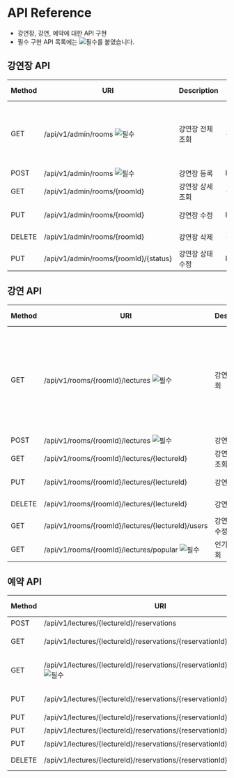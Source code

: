 # API Reference
* 강연장, 강연, 예약에 대한 API 구현
* 필수 구현 API 목록에는 ![필수](https://img.shields.io/badge/필수-FF0000.svg)를 붙였습니다.


## 강연장 API
| Method | URI | Description | Request Body | Response Body | etc |
| --- | --- | --- | --- | --- | --- |
| GET | /api/v1/admin/rooms ![필수](https://img.shields.io/badge/필수-FF0000.svg) | 강연장 전체 조회 | - | 강연장 목록 | status를 경로에 입력하면 사용하지 않는 강연장을 확인할 수 있습니다.(기본값은 active) |
| POST | /api/v1/admin/rooms ![필수](https://img.shields.io/badge/필수-FF0000.svg)  | 강연장 등록 | RoomRequest | 강연장 정보 | - |
| GET | /api/v1/admin/rooms/{roomId} | 강연장 상세 조회 | - | 강연장 정보 |  |
| PUT | /api/v1/admin/rooms/{roomId} | 강연장 수정 | RoomRequest | 수정된 강연장 정보 |  |
| DELETE | /api/v1/admin/rooms/{roomId} | 강연장 삭제 | - | - | 204 NO_CONTENT |
| PUT | /api/v1/admin/rooms/{roomId}/{status} | 강연장 상태 수정 | RoomRequest | RoomRequest |  |

## 강연 API
| Method | URI | Description | Request Body | Response Body | etc |
| --- | --- | --- | --- | --- | --- |
| GET | /api/v1/rooms/{roomId}/lectures ![필수](https://img.shields.io/badge/필수-FF0000.svg)| 강연 전체 조회 | - | 강연 목록 | 강연 전체 목록을 조회합니다. 조회기간 조건에 따라 조회 범위를 지정할 수 있습니다. ex) 강의 시작일자 기준: 7일 전 ~ 1일 후까지의 강연 리스트 조회 |
| POST | /api/v1/rooms/{roomId}/lectures ![필수](https://img.shields.io/badge/필수-FF0000.svg) | 강연 등록 | - | 강연 정보 | - |
| GET | /api/v1/rooms/{roomId}/lectures/{lectureId} | 강연장 상세 조회 | - | 강연장 정보 |  |
| PUT | /api/v1/rooms/{roomId}/lectures/{lectureId} | 강연장 수정 | - | 수정된 강연장 정보 |  |
| DELETE | /api/v1/rooms/{roomId}/lectures/{lectureId} | 강연장 삭제 | - | - | 204 NO_CONTENT |
| GET | /api/v1/rooms/{roomId}/lectures/{lectureId}/users | 강연장 상태 수정 | - | RoomRequest |  |
| GET | /api/v1/rooms/{roomId}/lectures/popular ![필수](https://img.shields.io/badge/필수-FF0000.svg) | 인기 강연 조회 | - | RoomRequest |  |

## 예약 API
| Method | URI | Description | Request Body | Response Body | etc |
| --- | --- | --- | --- | --- | --- |
| POST | /api/v1/lectures/{lectureId}/reservations | 예약 등록 | -  | 강연장 정보 | - |
| GET | /api/v1/lectures/{lectureId}/reservations/{reservationId} | 예약 상세 조회 | - | 강연장 정보 |  |
| GET | /api/v1/lectures/{lectureId}/reservations/{reservationId}/users/{userId} ![필수](https://img.shields.io/badge/필수-FF0000.svg) | 신청자 사번으로 예약 조회 | - | 강연장 정보 |  |
| PUT | /api/v1/lectures/{lectureId}/reservations/{reservationId} | 예약 수정 | RoomRequest | 수정된 강연장 정보 |  |
| PUT | /api/v1/lectures/{lectureId}/reservations/{reservationId}/approval | 예약 승인 | RoomRequest | RoomRequest |  |
| PUT | /api/v1/lectures/{lectureId}/reservations/{reservationId}/waiting | 예약 대기 | RoomRequest | RoomRequest |  |
| PUT | /api/v1/lectures/{lectureId}/reservations/{reservationId}/cancel ![필수](https://img.shields.io/badge/필수-FF0000.svg) | 예약 취소 | RoomRequest | RoomRequest |  |
| DELETE | /api/v1/lectures/{lectureId}/reservations/{reservationId} | 예약 삭제 | - | - | 204 NO_CONTENT |
